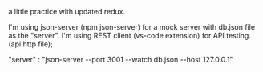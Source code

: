 a little practice with updated redux.

I'm using json-server (npm json-server) for a mock server with db.json file as the "server".
I'm using REST client (vs-code extension) for API testing.  (api.http file);


"server" : "json-server --port 3001 --watch db.json --host 127.0.0.1"

